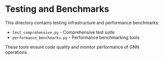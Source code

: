 # Testing and Benchmarks

This directory contains testing infrastructure and performance benchmarks:

- `test_comprehensive.py` - Comprehensive test suite
- `performance_benchmarks.py` - Performance benchmarking tools

These tools ensure code quality and monitor performance of GNN operations.
